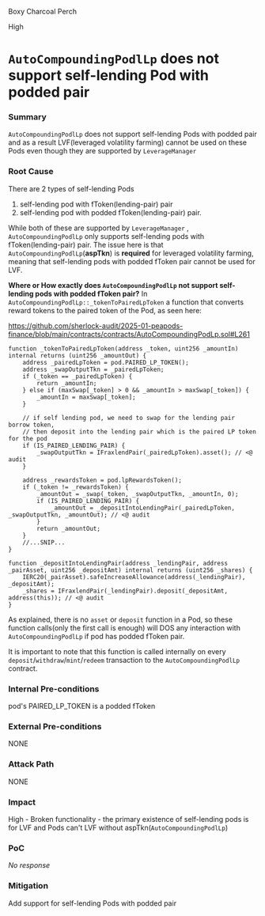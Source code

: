 Boxy Charcoal Perch

High

# `AutoCompoundingPodlLp` does not support self-lending Pod with podded pair

### Summary

`AutoCompoundingPodlLp` does not support self-lending Pods with podded pair and as a result LVF(leveraged volatility farming) cannot be used on these Pods even though they are supported by `LeverageManager`


### Root Cause

There are 2 types of self-lending Pods

1. self-lending pod with fToken(lending-pair) pair
2. self-lending pod with podded fToken(lending-pair) pair.

While both of these are supported by `LeverageManager` , `AutoCompoundingPodlLp` only supports self-lending pods with fToken(lending-pair) pair.
The issue here is that `AutoCompoundingPodlLp`(**aspTkn**) is **required** for leveraged volatility farming, meaning that self-lending pods with podded fToken pair cannot be used for LVF.

**Where or How exactly does `AutoCompoundingPodlLp` not support self-lending pods with podded fToken pair?**
In `AutoCompoundingPodlLp::_tokenToPairedLpToken` a function that converts reward tokens to the paired token of the Pod, as seen here:

https://github.com/sherlock-audit/2025-01-peapods-finance/blob/main/contracts/contracts/AutoCompoundingPodLp.sol#L261

```solidity
function _tokenToPairedLpToken(address _token, uint256 _amountIn) internal returns (uint256 _amountOut) {
	address _pairedLpToken = pod.PAIRED_LP_TOKEN();
	address _swapOutputTkn = _pairedLpToken;
	if (_token == _pairedLpToken) {
		return _amountIn;
	} else if (maxSwap[_token] > 0 && _amountIn > maxSwap[_token]) {
		_amountIn = maxSwap[_token];
	}

	// if self lending pod, we need to swap for the lending pair borrow token,
	// then deposit into the lending pair which is the paired LP token for the pod
	if (IS_PAIRED_LENDING_PAIR) {
		_swapOutputTkn = IFraxlendPair(_pairedLpToken).asset(); // <@ audit
	}

	address _rewardsToken = pod.lpRewardsToken();
	if (_token != _rewardsToken) {
		_amountOut = _swap(_token, _swapOutputTkn, _amountIn, 0);
		if (IS_PAIRED_LENDING_PAIR) {
			_amountOut = _depositIntoLendingPair(_pairedLpToken, _swapOutputTkn, _amountOut); // <@ audit
		}
		return _amountOut;
	}
	//...SNIP...
}

function _depositIntoLendingPair(address _lendingPair, address _pairAsset, uint256 _depositAmt) internal returns (uint256 _shares) {
	IERC20(_pairAsset).safeIncreaseAllowance(address(_lendingPair), _depositAmt);
	_shares = IFraxlendPair(_lendingPair).deposit(_depositAmt, address(this)); // <@ audit
}
```

As explained, there is no `asset` or `deposit` function in a Pod, so these function calls(only the first call is enough) will DOS any interaction with `AutoCompoundingPodlLp` if pod has podded fToken pair.

It is important to note that this function is called internally on every `deposit`/`withdraw`/`mint`/`redeem` transaction to the `AutoCompoundingPodlLp` contract.


### Internal Pre-conditions

pod's PAIRED_LP_TOKEN is a podded fToken


### External Pre-conditions

NONE

### Attack Path

NONE

### Impact

High - Broken functionality - the primary existence of self-lending pods is for LVF and Pods can't LVF without aspTkn(`AutoCompoundingPodlLp`)


### PoC

_No response_

### Mitigation

Add support for self-lending Pods with podded pair